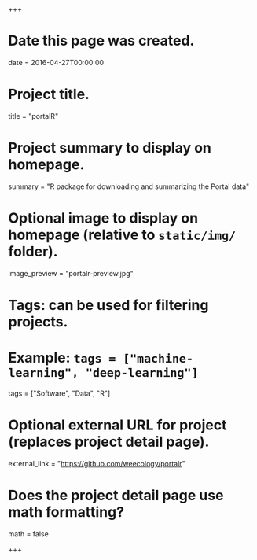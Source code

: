 +++
# Date this page was created.
date = 2016-04-27T00:00:00

# Project title.
title = "portalR"

# Project summary to display on homepage.
summary = "R package for downloading and summarizing the Portal data"

# Optional image to display on homepage (relative to `static/img/` folder).
image_preview = "portalr-preview.jpg"

# Tags: can be used for filtering projects.
# Example: `tags = ["machine-learning", "deep-learning"]`
tags = ["Software", "Data", "R"]

# Optional external URL for project (replaces project detail page).
external_link = "https://github.com/weecology/portalr"

# Does the project detail page use math formatting?
math = false

+++